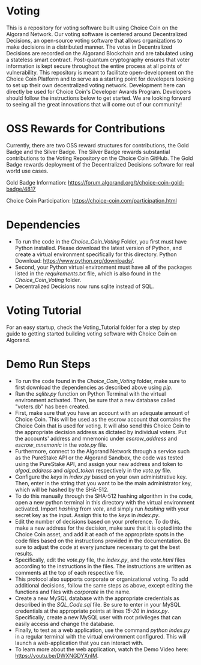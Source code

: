 # Voting
This is a repository for voting software built using Choice Coin on the Algorand Network. Our voting software is centered around Decentralized Decisions, an open-source voting software that allows organizations to make decisions in a distributed manner. The votes in Decentralized Decisions are recorded on the Algorand Blockchain and are tabulated using a stateless smart contract. Post-quantum cryptography ensures that voter information is kept secure throughout the entire process at all points of vulnerability. This repository is meant to facilitate open-development on the Choice Coin Platform and to serve as a starting point for developers looking to set up their own decentralized voting network. Development here can directly be used for Choice Coin's Developer Awards Program. Developers should follow the instructions below to get started. We are looking forward to seeing all the great innovations that will come out of our community!

# OSS Rewards for Contributions

Currently, there are two OSS reward structures for contributions, the Gold Badge and the Silver Badge. The Silver Badge rewards substantial contributions to the Voting Repository on the Choice Coin GitHub.  The Gold Badge rewards deployment of the Decentralized Decisions software for real world use cases. 

Gold Badge Information: https://forum.algorand.org/t/choice-coin-gold-badge/4817

Choice Coin Participation: https://choice-coin.com/participation.html

# Dependencies
- To run the code in the *Choice_Coin_Voting* Folder, you first must have Python installed. Please download the latest version of Python, and create a virtual environment specifically for this directory. Python Download: https://www.python.org/downloads/.
- Second, your Python virtual environment  must have all of the packages listed in the *requirements.txt* file, which is also found in the *Choice_Coin_Voting* folder.
- Decentralized Decisions now runs sqlite instead of SQL.

# Voting Tutorial

For an easy startup, check the Voting_Tutorial folder for a step by step guide to getting started building voting software with Choice Coin on Algorand.

# Demo Run Steps
- To run the code found in the *Choice_Coin_Voting* folder, make sure to first download the dependencies as described above using *pip*.
- Run the *sqlite.py* function on Python Terminal with the virtual environment activated. Then, be sure that a new database called "voters.db" has been created.
- First, make sure that you have an account with an adequate amount of Choice Coin. This will be used as the escrow account that contains the Choice Coin that is used for voting. It will also send this Choice Coin to the appropriate decision address as dictated by individual voters. Put the accounts' address and mnemonic under *escrow_address* and *escrow_mnemonic* in the *vote.py* file.
- Furthermore, connect to the Algorand Network through a service such as the PureStake API or the Algorand Sandbox, the code was tested using the PureStake API, and assign your new address and token to *algod_address* and *algod_token* respectively in the *vote.py* file.
- Configure the *keys* in *index.py* based on your own administrative key. Then, enter in the string that you want to be the main administrator key, which will be hashed by the SHA-512.
- To do this manually through the SHA-512 hashing algorithm in the code, open a new python terminal in this directory with the virtual environment activated. Import *hashing* from *vote*, and simply run *hashing* with your secret key as the input. Assign this to the *keys* in *index.py*.
- Edit the number of decisions based on your preference. To do this, make a new address for the decision, make sure that it is opted into the Choice Coin asset, and add it at each of the appropriate spots in the code files based on the instructions provided in the documentation. Be sure to adjust the code at every juncture necessary to get the best results.
- Specifically, edit the *vote.py* file, the *index.py*, and the *vote.html* files according to the instructions in the files. The instructions are written as comments at the top of each respective file.
- This protocol also supports corporate or organizational voting. To add additional decisions, follow the same steps as above, except editing the functions and files with *corporate* in the name.
- Create a new MySQL database with the appropriate credentials as described in the *SQL_Code.sql* file. Be sure to enter in your MySQL credentials at the appropriate points at lines *15-20* in *index.py*. Specifically, create a new MySQL user with root privileges that can easily access and change the database.  
- Finally, to test as a web application, use the command *python index.py* in a regular terminal with the virtual environment configured. This will launch a web-application that you can interact with.
- To learn more about the web application, watch the Demo Video here: https://youtu.be/DWXNGDYXnIM.

